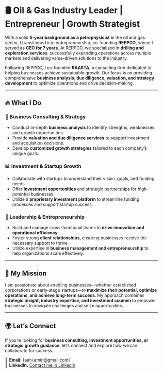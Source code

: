 # 🛢 Oil & Gas Industry Leader | Entrepreneur | Growth Strategist

With a solid **5-year background as a petrophysicist** in the oil and gas sector, I transitioned into entrepreneurship, co-founding **REPPCO**, where I served as **CEO for 7 years**. At REPPCO, we specialized in **drilling and exploration services**, successfully expanding operations across multiple markets and delivering value-driven solutions to the industry.

Following REPPCO, I co-founded **RAASTA**, a consulting firm dedicated to helping businesses achieve sustainable growth. Our focus is on providing comprehensive **business analysis, due diligence, valuation, and strategy development** to optimize operations and drive decision-making.

---

## 🔥 What I Do

### 🏢 Business Consulting & Strategy
- Conduct in-depth **business analysis** to identify strengths, weaknesses, and growth opportunities.
- Provide **valuation and due diligence services** to support investment and acquisition decisions.
- Develop **customized growth strategies** tailored to each company’s unique goals.

### 📊 Investment & Startup Growth
- Collaborate with startups to understand their vision, goals, and funding needs.
- Offer **investment opportunities** and strategic partnerships for high-potential businesses.
- Utilize a **proprietary investment platform** to streamline funding processes and support startup success.

### 🤝 Leadership & Entrepreneurship
- Build and manage cross-functional teams to **drive innovation and operational efficiency**.
- Foster strong **client relationships**, ensuring businesses receive the necessary support to thrive.
- Utilize expertise in **business management and entrepreneurship** to help organizations scale effectively.

---

## 🚀 My Mission
I am passionate about enabling businesses—whether established corporations or early-stage startups—to **maximize their potential, optimize operations, and achieve long-term success**. My approach combines **strategic insight, industry expertise, and investment acumen** to empower businesses to navigate challenges and seize opportunities.

---

## 🌍 Let’s Connect
If you’re looking for **business consulting, investment opportunities, or strategic growth guidance**, let’s connect and explore how we can collaborate for success.

📩 **Email:** [aahi.amin@gmail.com]  
🔗 **LinkedIn:** [Contact me in LinkedIn](https://www.linkedin.com/in/m-ahi/)
